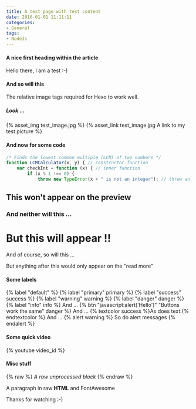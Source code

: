 ```yaml
---
title: A test page with test content
date: 2016-01-01 11:11:11
categories:
- General
tags:
- NodeJs
---
```

#### A nice first heading within the article
Hello there, I am a test :-)
#### And so will this
The relative image tags required for Hexo to work well.
##### Look ...
{% asset_img test_image.jpg %}
{% asset_link test_image.jpg A link to my test picture %}
#### And now for some code
```javascript
/* Finds the lowest common multiple (LCM) of two numbers */
function LCMCalculator(x, y) { // constructor function
    var checkInt = function (x) { // inner function
        if (x % 1 !== 0) {
            throw new TypeError(x + " is not an integer"); // throw an exception
```

## This won't appear on the preview
### And neither will this ...
# But this will appear !!
And of course, so will this ...

<!-- more --> 

But anything after this would only appear on the "read more"

#### Some labels
{% label "default" %} {% label "primary" primary %} {% label "success" success %} {% label "warning" warning %} {% label "danger" danger %} {% label "info" info %}
And ...
{% btn "javascript:alert('Hello')" "Buttons work the same" danger %}
And ...
{% textcolor success %}As does text.{% endtextcolor %}
And ...
{% alert warning %}
    So do alert messages
{% endalert %}

#### Some quick video
{% youtube video_id %}

#### Misc stuff
{% raw %}
*A raw unprocessed block*
{% endraw %}

<p>A paragraph in raw <b>HTML</b> and FontAwesome <i class="fa fa-cogs"/></i></p>

Thanks for watching :-)
